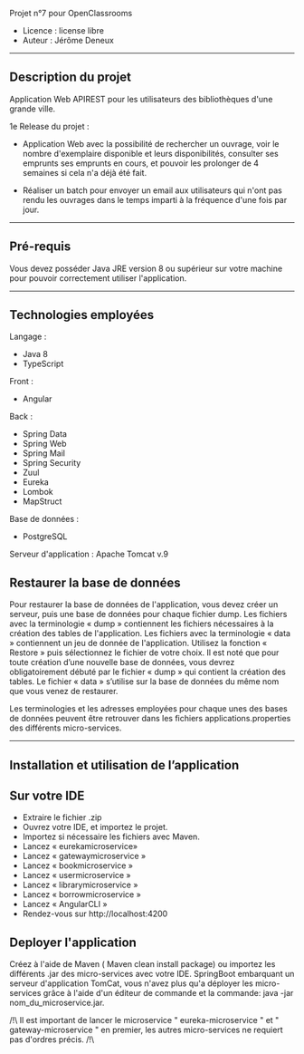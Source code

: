 Projet n°7 pour OpenClassrooms

- Licence : license libre
- Auteur : Jérôme Deneux

---------------------
Description du projet
---------------------

Application Web APIREST pour les utilisateurs des bibliothèques d'une grande ville.

1e Release du projet :

 - Application Web avec la possibilité de rechercher un ouvrage, voir le nombre d'exemplaire disponible et leurs disponibilités, consulter ses emprunts ses emprunts en cours, et pouvoir les prolonger de 4 semaines si cela n'a déjà été fait.
 
 - Réaliser un batch pour envoyer un email aux utilisateurs qui n'ont pas rendu les ouvrages dans le temps imparti à la fréquence d'une fois par jour.
 
 ----------
Pré-requis
----------

Vous devez posséder Java JRE version 8 ou supérieur sur votre machine pour pouvoir correctement utiliser l'application.
 
----------------------
Technologies employées
----------------------
Langage :
- Java 8
- TypeScript

Front : 
- Angular

Back :
- Spring Data
- Spring Web
- Spring Mail
- Spring Security
- Zuul
- Eureka
- Lombok
- MapStruct

Base de données :
- PostgreSQL

Serveur d'application :
Apache Tomcat v.9

Restaurer la base de données
----------------------------

Pour restaurer la base de données de l'application, vous devez créer un serveur, puis une base de données pour chaque fichier dump.
Les fichiers avec la terminologie « dump » contiennent les fichiers nécessaires à la création des tables de l'application.
Les fichiers avec la terminologie « data » contiennent un jeu de donnée de l'application.
Utilisez la fonction « Restore » puis sélectionnez le fichier de votre choix. Il est noté que pour toute création d’une nouvelle base de données, vous devrez obligatoirement débuté par le fichier « dump » qui contient la création des tables. Le fichier « data » s’utilise sur la base de données du même nom que vous venez de restaurer.

Les terminologies et les adresses employées pour chaque unes des bases de données peuvent être retrouver dans les fichiers applications.properties des différents micro-services.


--------------------------------------------
Installation et utilisation de l’application
--------------------------------------------

Sur votre IDE
-------------

-	Extraire le fichier .zip
-	Ouvrez votre IDE, et importez le projet.
-	Importez si nécessaire les fichiers avec Maven.
-	Lancez « eurekamicroservice»
-	Lancez « gatewaymicroservice »
-	Lancez « bookmicroservice »
-	Lancez « usermicroservice »
-	Lancez « librarymicroservice »
-	Lancez « borrowmicroservice »
-	Lancez « AngularCLI »
-	Rendez-vous sur http://localhost:4200

Deployer l'application 
----------------------

Créez à l'aide de Maven ( Maven clean install package) ou importez les différents .jar des micro-services avec votre IDE.
SpringBoot embarquant un serveur d'application TomCat, vous n'avez plus qu'a déployer les micro-services grâce à l'aide d'un éditeur de commande et la commande: java -jar nom_du_microservice.jar.

/!\ Il est important de lancer le microservice " eureka-microservice " et " gateway-microservice " en premier, les autres micro-services ne requiert pas d'ordres précis. /!\





